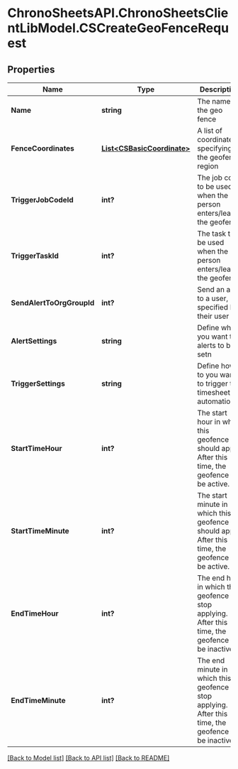 # ChronoSheetsAPI.ChronoSheetsClientLibModel.CSCreateGeoFenceRequest
## Properties

Name | Type | Description | Notes
------------ | ------------- | ------------- | -------------
**Name** | **string** | The name of the geo fence | [optional] 
**FenceCoordinates** | [**List&lt;CSBasicCoordinate&gt;**](CSBasicCoordinate.md) | A list of coordinates specifying the geofence region | [optional] 
**TriggerJobCodeId** | **int?** | The job code to be used when the person enters/leaves the geofence | [optional] 
**TriggerTaskId** | **int?** | The task to be used when the person enters/leaves the geofence | [optional] 
**SendAlertToOrgGroupId** | **int?** | Send an alert to a user, specified by their user ID | [optional] 
**AlertSettings** | **string** | Define when you want the alerts to be setn | [optional] 
**TriggerSettings** | **string** | Define how to you want to trigger the timesheet automation | [optional] 
**StartTimeHour** | **int?** | The start hour in which this geofence should apply.  After this time, the geofence will be active. | [optional] 
**StartTimeMinute** | **int?** | The start minute in which this geofence should apply.  After this time, the geofence will be active. | [optional] 
**EndTimeHour** | **int?** | The end hour in which this geofence will stop applying.  After this time, the geofence will be inactive. | [optional] 
**EndTimeMinute** | **int?** | The end minute in which this geofence will stop applying.  After this time, the geofence will be inactive. | [optional] 

[[Back to Model list]](../README.md#documentation-for-models) [[Back to API list]](../README.md#documentation-for-api-endpoints) [[Back to README]](../README.md)

